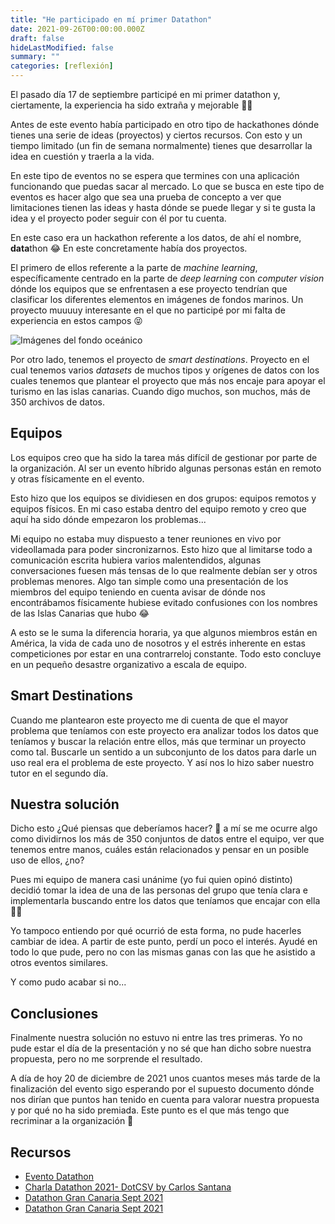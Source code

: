 ```yaml
---
title: "He participado en mí primer Datathon"
date: 2021-09-26T00:00:00.000Z
draft: false
hideLastModified: false
summary: ""
categories: [reflexión]
---
```



El pasado día 17 de septiembre participé en mi primer datathon y, ciertamente, la experiencia ha sido extraña y mejorable 🤷‍♀️

Antes de este evento había participado en otro tipo de hackathones dónde tienes una serie de ideas (proyectos) y ciertos recursos. Con esto y un tiempo limitado (un fin de semana normalmente) tienes que desarrollar la idea en cuestión y traerla a la vida.

En este tipo de eventos no se espera que termines con una aplicación funcionando que puedas sacar al mercado. Lo que se busca en este tipo de eventos es hacer algo que sea una prueba de concepto a ver que limitaciones tienen las ideas y hasta dónde se puede llegar y si te gusta la idea y el proyecto poder seguir con él por tu cuenta.

En este caso era un hackathon referente a los datos, de ahí el nombre, **data**thon 😂 En este concretamente había dos proyectos.

El primero de ellos referente a la parte de *machine learning*, específicamente centrado en la parte de *deep learning* con *computer vision* dónde los equipos que se enfrentasen a ese proyecto tendrían que clasificar los diferentes elementos en imágenes de fondos marinos. Un proyecto muuuuy interesante en el que no participé por mi falta de experiencia en estos campos 😝

![Imágenes del fondo oceánico](https://media2.giphy.com/media/3og0IMh7rRNPtNSK9q/giphy.gif?cid=790b76110dc05db226f66de0010c707bd6792203c8762608&rid=giphy.gif&ct=g)

Por otro lado, tenemos el proyecto de *smart destinations*. Proyecto en el cual tenemos varios *datasets* de muchos tipos y orígenes de datos con los cuales tenemos que plantear el proyecto que más nos encaje para apoyar el turismo en las islas canarias. Cuando digo muchos, son muchos, más de 350 archivos de datos.

## Equipos

Los equipos creo que ha sido la tarea más difícil de gestionar por parte de la organización. Al ser un evento híbrido algunas personas están en remoto y otras físicamente en el evento.

Esto hizo que los equipos se dividiesen en dos grupos: equipos remotos y equipos físicos. En mi caso estaba dentro del equipo remoto y creo que aquí ha sido dónde empezaron los problemas...

Mi equipo no estaba muy dispuesto a tener reuniones en vivo por videollamada para poder sincronizarnos. Esto hizo que al limitarse todo a comunicación escrita hubiera varios malentendidos, algunas conversaciones fuesen más tensas de lo que realmente debían ser y otros problemas menores. Algo tan simple como una presentación de los miembros del equipo teniendo en cuenta avisar de dónde nos encontrábamos físicamente hubiese evitado confusiones con los nombres de las Islas Canarias que hubo 😂

A esto se le suma la diferencia horaria, ya que algunos miembros están en América, la vida de cada uno de nosotros y el estrés inherente en estas competiciones por estar en una contrarreloj constante. Todo esto concluye en un pequeño desastre organizativo a escala de equipo.

## Smart Destinations

Cuando me plantearon este proyecto me di cuenta de que el mayor problema que teníamos con este proyecto era analizar todos los datos que teníamos y buscar la relación entre ellos, más que terminar un proyecto como tal. Buscarle un sentido a un subconjunto de los datos para darle un uso real era el problema de este proyecto. Y así nos lo hizo saber nuestro tutor en el segundo día.

## Nuestra solución

Dicho esto ¿Qué piensas que deberíamos hacer? 🤔 a mí se me ocurre algo como dividirnos los más de 350 conjuntos de datos entre el equipo, ver que tenemos entre manos, cuáles están relacionados y pensar en un posible uso de ellos, ¿no?

Pues mi equipo de manera casi unánime (yo fui quien opinó distinto) decidió tomar la idea de una de las personas del grupo que tenía clara e implementarla buscando entre los datos que teníamos que encajar con ella 🤷‍♀️

Yo tampoco entiendo por qué ocurrió de esta forma, no pude hacerles cambiar de idea. A partir de este punto, perdí un poco el interés. Ayudé en todo lo que pude, pero no con las mismas ganas con las que he asistido a otros eventos similares.

Y como pudo acabar si no...

## Conclusiones

Finalmente nuestra solución no estuvo ni entre las tres primeras. Yo no pude estar el día de la presentación y no sé que han dicho sobre nuestra propuesta, pero no me sorprende el resultado.

A día de hoy 20 de diciembre de 2021 unos cuantos meses más tarde de la finalización del evento sigo esperando por el supuesto documento dónde nos dirían que puntos han tenido en cuenta para valorar nuestra propuesta y por qué no ha sido premiada. Este punto es el que más tengo que recriminar a la organización 😤

## Recursos

- [Evento Datathon](https://www.spegc.org/formacion-y-eventos/datathon/)
- [Charla Datathon 2021- DotCSV by Carlos Santana](https://youtu.be/5S5k4C0Kh2k)
- [Datathon Gran Canaria Sept 2021](https://youtu.be/eaB0iwSEvPU)
- [Datathon Gran Canaria Sept 2021](https://youtu.be/u2HHPXA0lYE)
